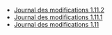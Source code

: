 *   [Journal des modifications 1.11.2](./changelog-1.11.2.md)
*   [Journal des modifications 1.11.1](./changelog-1.11.1.md)
*   [Journal des modifications 1.11](./changelog-1.11.md)
